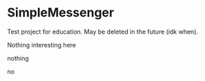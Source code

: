# SimpleMessenger
Test project for education. May be deleted in the future (idk when).

Nothing interesting here







































nothing























no
